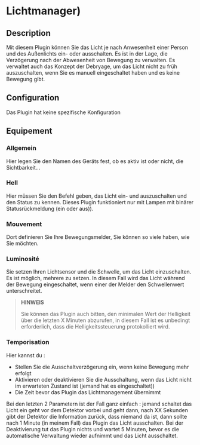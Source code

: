 # Lichtmanager)

## Description

Mit diesem Plugin können Sie das Licht je nach Anwesenheit einer Person und des Außenlichts ein- oder ausschalten. Es ist in der Lage, die Verzögerung nach der Abwesenheit von Bewegung zu verwalten. Es verwaltet auch das Konzept der Debryage, um das Licht nicht zu früh auszuschalten, wenn Sie es manuell eingeschaltet haben und es keine Bewegung gibt.

## Configuration

Das Plugin hat keine spezifische Konfiguration

## Equipement

### Allgemein

Hier legen Sie den Namen des Geräts fest, ob es aktiv ist oder nicht, die Sichtbarkeit...

### Hell

Hier müssen Sie den Befehl geben, das Licht ein- und auszuschalten und den Status zu kennen. Dieses Plugin funktioniert nur mit Lampen mit binärer Statusrückmeldung (ein oder aus)).

### Mouvement

Dort definieren Sie Ihre Bewegungsmelder, Sie können so viele haben, wie Sie möchten.

### Luminosité

Sie setzen Ihren Lichtsensor und die Schwelle, um das Licht einzuschalten. Es ist möglich, mehrere zu setzen. In diesem Fall wird das Licht während der Bewegung eingeschaltet, wenn einer der Melder den Schwellenwert unterschreitet.

>**HINWEIS**
>
>Sie können das Plugin auch bitten, den minimalen Wert der Helligkeit über die letzten X Minuten abzurufen, in diesem Fall ist es unbedingt erforderlich, dass die Helligkeitssteuerung protokolliert wird.

### Temporisation

Hier kannst du :

- Stellen Sie die Ausschaltverzögerung ein, wenn keine Bewegung mehr erfolgt
- Aktivieren oder deaktivieren Sie die Ausschaltung, wenn das Licht nicht im erwarteten Zustand ist (jemand hat es eingeschaltet))
- Die Zeit bevor das Plugin das Lichtmanagement übernimmt 

Bei den letzten 2 Parametern ist der Fall ganz einfach : jemand schaltet das Licht ein geht vor dem Detektor vorbei und geht dann, nach XX Sekunden gibt der Detektor die Information zurück, dass niemand da ist, dann sollte nach 1 Minute (in meinem Fall) das Plugin das Licht ausschalten. Bei der Deaktivierung tut das Plugin nichts und wartet 5 Minuten, bevor es die automatische Verwaltung wieder aufnimmt und das Licht ausschaltet. </p>
